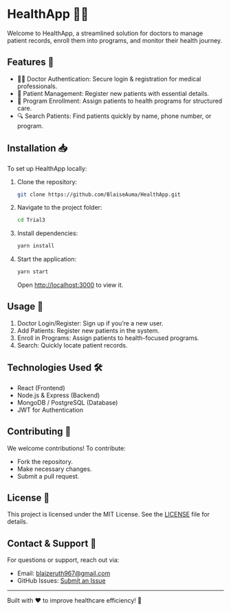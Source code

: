 # HealthApp 🏥💙

Welcome to HealthApp, a streamlined solution for doctors to manage patient records, enroll them into programs, and monitor their health journey.

## Features 🚀
- 👩‍⚕️ Doctor Authentication: Secure login & registration for medical professionals.
- 🏥 Patient Management: Register new patients with essential details.
- 📌 Program Enrollment: Assign patients to health programs for structured care.
- 🔍 Search Patients: Find patients quickly by name, phone number, or program.

## Installation 📥
To set up HealthApp locally:

1. Clone the repository:
   ```sh
   git clone https://github.com/BlaiseAuma/HealthApp.git
   ```
2. Navigate to the project folder:
   ```sh
   cd Trial3
   ```
3. Install dependencies:
   ```sh
   yarn install
   ```
4. Start the application:
   ```sh
   yarn start
   ```
   Open [http://localhost:3000](http://localhost:3000) to view it.

## Usage 📖
1. Doctor Login/Register: Sign up if you’re a new user.
2. Add Patients: Register new patients in the system.
3. Enroll in Programs: Assign patients to health-focused programs.
4. Search: Quickly locate patient records.

## Technologies Used 🛠️
- React (Frontend)
- Node.js & Express (Backend)
- MongoDB / PostgreSQL (Database)
- JWT for Authentication

## Contributing 🤝
We welcome contributions! To contribute:
- Fork the repository.
- Make necessary changes.
- Submit a pull request.

## License 📜
This project is licensed under the MIT License. See the [LICENSE](LICENSE) file for details.

## Contact & Support 📩
For questions or support, reach out via:
- Email: blaizeruth967@gmail.com
- GitHub Issues: [Submit an Issue](https://github.com/yourusername/HealthApp/issues)

---

Built with ❤️ to improve healthcare efficiency! 🚀
```

  
